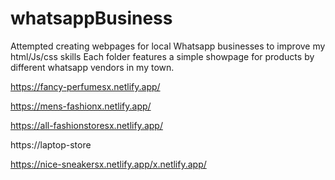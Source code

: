 # whatsappBusiness
Attempted creating webpages for local Whatsapp businesses to improve my html/Js/css skills
Each folder features a simple showpage for products by different whatsapp vendors in my town. 


https://fancy-perfumesx.netlify.app/  

https://mens-fashionx.netlify.app/ 

https://all-fashionstoresx.netlify.app/

https://laptop-store

https://nice-sneakersx.netlify.app/x.netlify.app/
